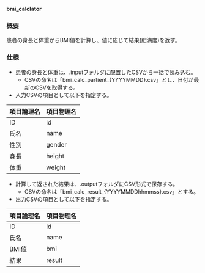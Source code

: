 **bmi_calclator**

### 概要
患者の身長と体重からBMI値を計算し、値に応じて結果(肥満度)を返す。

### 仕様
* 患者の身長と体重は、.inputフォルダに配置したCSVから一括で読み込む。
    * CSVの命名は「bmi_calc_partient_{YYYYMMDD}.csv」とし、日付が最新のCSVを取得する。
* 入力CSVの項目として以下を指定する。

| 項目論理名 | 項目物理名 |
| --- | ------ |
| ID  | id     | 
| 氏名 | name   | 
| 性別 | gender | 
| 身長 | height | 
| 体重 | weight | 

* 計算して返された結果は、.outputフォルダにCSV形式で保存する。
    * CSVの命名は「bmi_calc_result_{YYYYMMDDhhmmss}.csv」とする。
* 出力CSVの項目として以下を指定する。

| 項目論理名 | 項目物理名 |
| ---- | ------ |
| ID   | id     | 
| 氏名  | name   | 
| BMI値 | bmi   |
| 結果 | result |
